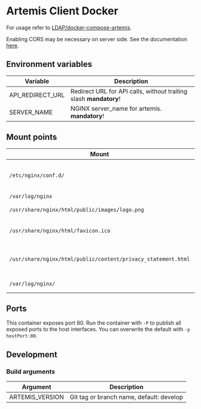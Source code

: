 # Artemis Client Docker

For usage refer to [LDAP/docker-compose-artemis](https://github.com/LDAP/docker-compose-artemis).

Enabling CORS may be necessary on server side. See the documentation [here](https://www.jhipster.tech/separating-front-end-and-api/).

## Environment variables

|Variable                  |Description                                                           |
|--------------------------|----------------------------------------------------------------------|
|API_REDIRECT_URL          |Redirect URL for API calls, without trailing slash __mandatory__!     |
|SERVER_NAME               |NGINX server_name for artemis. __mandatory__!                         |

## Mount points

|Mount                                                           |Description                                    |
|----------------------------------------------------------------|-----------------------------------------------|
|`/etc/nginx/conf.d/`                                            |generated configs, used to overwrite configs   |
|`/var/log/nginx`                                                |log directory                                  |
|`/usr/share/nginx/html/public/images/logo.png`                  |set own logo. _recommended_                    |
|`/usr/share/nginx/html/favicon.ico`                             |set own favicon. _recommended_                 |
|`/usr/share/nginx/html/public/content/privacy_statement.html`   |set own privacy statement. _recommended_       |
|`/var/log/nginx/`                                               |nginx logs directory                           |

## Ports
This container exposes port 80. Run the container with `-P` to publish all exposed ports to the host interfaces.
You can overwrite the default with `-p hostPort:80`.

## Development

### Build arguments

|Argument                  |Description                                    |
|--------------------------|-----------------------------------------------|
|ARTEMIS_VERSION           |Git tag or branch name, default: develop       |